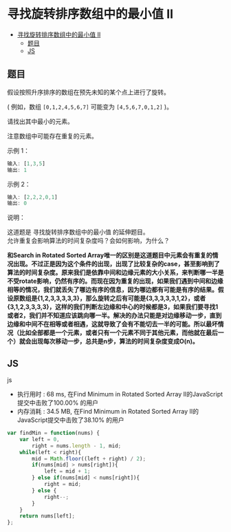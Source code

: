 寻找旋转排序数组中的最小值 II
===
<!-- TOC -->

- [寻找旋转排序数组中的最小值 II](#寻找旋转排序数组中的最小值-II)
  - [题目](#题目)
  - [JS](#JS)

<!-- /TOC -->

## 题目
假设按照升序排序的数组在预先未知的某个点上进行了旋转。

( 例如，数组 `[0,1,2,4,5,6,7]` 可能变为 `[4,5,6,7,0,1,2]` )。

请找出其中最小的元素。

注意数组中可能存在重复的元素。

示例 1：
```js
输入: [1,3,5]
输出: 1
```

示例 2：
```js
输入: [2,2,2,0,1]
输出: 0
```

说明：

这道题是 寻找旋转排序数组中的最小值 的延伸题目。  
允许重复会影响算法的时间复杂度吗？会如何影响，为什么？

**和Search in Rotated Sorted Array唯一的区别是这道题目中元素会有重复的情况出现。不过正是因为这个条件的出现，出现了比较复杂的case，甚至影响到了算法的时间复杂度。原来我们是依靠中间和边缘元素的大小关系，来判断哪一半是不受rotate影响，仍然有序的。而现在因为重复的出现，如果我们遇到中间和边缘相等的情况，我们就丢失了哪边有序的信息，因为哪边都有可能是有序的结果。假设原数组是{1,2,3,3,3,3,3}，那么旋转之后有可能是{3,3,3,3,3,1,2}，或者{3,1,2,3,3,3,3}，这样的我们判断左边缘和中心的时候都是3，如果我们要寻找1或者2，我们并不知道应该跳向哪一半。解决的办法只能是对边缘移动一步，直到边缘和中间不在相等或者相遇，这就导致了会有不能切去一半的可能。所以最坏情况（比如全部都是一个元素，或者只有一个元素不同于其他元素，而他就在最后一个）就会出现每次移动一步，总共是n步，算法的时间复杂度变成O(n)。**

## JS
js
- 执行用时 : 68 ms, 在Find Minimum in Rotated Sorted Array II的JavaScript提交中击败了100.00% 的用户
- 内存消耗 : 34.5 MB, 在Find Minimum in Rotated Sorted Array II的JavaScript提交中击败了38.10% 的用户
```js
var findMin = function(nums) {
    var left = 0,
        right = nums.length - 1, mid;
    while(left < right){
        mid = Math.floor((left + right) / 2);
        if(nums[mid] > nums[right]){
            left = mid + 1;
        } else if(nums[mid] < nums[right]){
            right = mid;
        } else {
            right--;
        }
    }
    return nums[left];
};
```